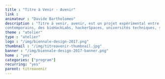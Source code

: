```yaml
---
title : "Titre à Venir - Avenir"
link :
animateur : "Davide Bartholomeo"
description : "Titre à venir, avenir, est un projet expérimental entre structures d’art
contemporains, des bioHackLabs, hackerSpaces, universités techniques, scientifiques et littéraires. Contribuez aux ateliers tous les Jeudis de 10h à 18h."
theme : "atelier"
type : "atelier"
logo : "/img/biennale-design-2017.png"
thumbnail : "/img/titreavenir-thumbnail.jpg"
banner : "/img/biennale-design-2017-banner.png"
home : "yes"
categories: ["program"]
recurring: "yes"
parent: titreavenir
---
```

